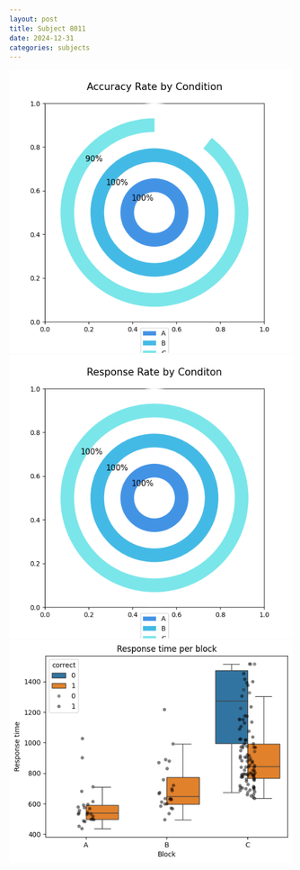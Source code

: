 ```yaml
---
layout: post
title: Subject 8011
date: 2024-12-31
categories: subjects
---
```


![](data/8011/run-20/8011_accuracy_rate.png)
![](data/8011/run-20/8011_response_rate.png)
![](data/8011/run-20/8011_rt.png)
